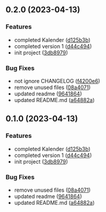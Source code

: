 

## 0.2.0 (2023-04-13)


### Features

* completed Kalender ([d125b3b](https://github.com/jiiinCho/rn-kalender/commit/d125b3b2c8be4f12c8f05819d2f2bebb92c88cda))
* completed version 1 ([d44c494](https://github.com/jiiinCho/rn-kalender/commit/d44c4941ce1c0b0f7cbd0bf3f118e367a19b3753))
* init project ([3db8979](https://github.com/jiiinCho/rn-kalender/commit/3db89797f56c76ad995021f29e6d24055df94906))


### Bug Fixes

* not ignore CHANGELOG ([f4200e6](https://github.com/jiiinCho/rn-kalender/commit/f4200e693ec3008d64f8d7218d62811ce36b1e96))
* remove unused files ([08a4071](https://github.com/jiiinCho/rn-kalender/commit/08a4071f0ed8bfb108f6306fc21233cda75768ec))
* updated readme ([9641864](https://github.com/jiiinCho/rn-kalender/commit/96418644b7f3c522413f40a193e0df8b0e168175))
* updated README.md ([a64882a](https://github.com/jiiinCho/rn-kalender/commit/a64882af8c361a9fba864fc5357fd87589584e1d))

## 0.1.0 (2023-04-13)


### Features

* completed Kalender ([d125b3b](https://github.com/jiiinCho/rn-kalender/commit/d125b3b2c8be4f12c8f05819d2f2bebb92c88cda))
* completed version 1 ([d44c494](https://github.com/jiiinCho/rn-kalender/commit/d44c4941ce1c0b0f7cbd0bf3f118e367a19b3753))
* init project ([3db8979](https://github.com/jiiinCho/rn-kalender/commit/3db89797f56c76ad995021f29e6d24055df94906))


### Bug Fixes

* remove unused files ([08a4071](https://github.com/jiiinCho/rn-kalender/commit/08a4071f0ed8bfb108f6306fc21233cda75768ec))
* updated readme ([9641864](https://github.com/jiiinCho/rn-kalender/commit/96418644b7f3c522413f40a193e0df8b0e168175))
* updated README.md ([a64882a](https://github.com/jiiinCho/rn-kalender/commit/a64882af8c361a9fba864fc5357fd87589584e1d))